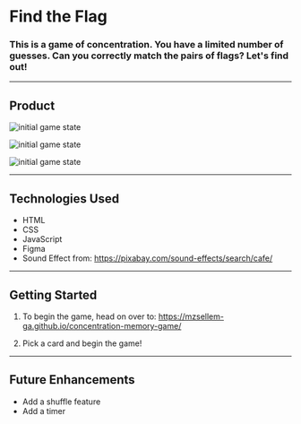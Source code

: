 # Find the Flag
### This is a game of concentration. You have a limited number of guesses. Can you correctly match the pairs of flags? Let's find out!  

-------

## Product 

![initial game state](initial-game-state.png)

![initial game state](win.png)

![initial game state](loss.png)

-----

## Technologies Used
- HTML
- CSS 
- JavaScript
- Figma
- Sound Effect from:  https://pixabay.com/sound-effects/search/cafe/

----
## Getting Started
1. To begin the game, head on over to: https://mzsellem-ga.github.io/concentration-memory-game/

2. Pick a card and begin the game!

----

## Future Enhancements
- Add a shuffle feature
- Add a timer 